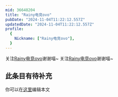 ```yaml
---
mid: 36648204
title: "Rainy电竞ovo"
pubDate: "2024-11-04T11:22:12.557Z"
updatedDate: "2024-11-04T11:22:12.557Z"
profile:
  {
    Nickname: ["Rainy电竞ovo"],
  }
---
```


关注[Rainy电竞ovo](https://space.bilibili.com/36648204)谢谢喵~ 关注[Rainy电竞ovo](https://space.bilibili.com/36648204)谢谢喵~

## 此条目有待补充
你可以在[这里](https://github.com/Yuhanawa/VTuber.ICU-Content/edit/master/v/Rainy电竞ovo/index.md)编辑本文
